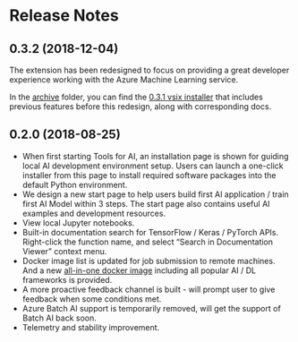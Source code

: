 # Release Notes

## 0.3.2 (2018-12-04)

The extension has been redesigned to focus on providing a great developer experience working with the Azure Machine Learning service. 

In the [archive](/archive) folder, you can find the [0.3.1 vsix installer](/archive/ms-toolsai.vscode-ai-0.3.1.vsix) that includes  previous features before this redesign, along with corresponding docs.


## 0.2.0 (2018-08-25)
-	When first starting Tools for AI, an installation page is shown for guiding local AI development environment setup. Users can launch a one-click installer from this page to install required software packages into the default Python environment.
-	We design a new start page to help users build first AI application / train first AI Model within 3 steps. The start page also contains useful AI examples and development resources.
-	View local Jupyter notebooks.
-	Built-in documentation search for TensorFlow / Keras / PyTorch APIs. Right-click the function name, and select “Search in Documentation Viewer” context menu.
-	Docker image list is updated for job submission to remote machines. And a new [all-in-one docker image](https://hub.docker.com/r/toolsforai/all-in-one/) including all popular AI / DL frameworks is provided.
-	A more proactive feedback channel is built - will prompt user to give feedback when some conditions met.
-	Azure Batch AI support is temporarily removed, will get the support of Batch AI back soon. 
-	Telemetry and stability improvement.
